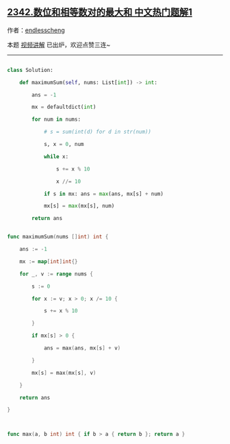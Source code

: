 ## [2342.数位和相等数对的最大和 中文热门题解1](https://leetcode.cn/problems/max-sum-of-a-pair-with-equal-sum-of-digits/solutions/100000/ha-xi-biao-wei-hu-zui-da-de-liang-ge-by-3ou64)

作者：[endlesscheng](https://leetcode.cn/u/endlesscheng)

本题 [视频讲解](https://www.bilibili.com/video/BV1GV4y1J7kc) 已出炉，欢迎点赞三连~

---

```py [sol1-Python3]
class Solution:
    def maximumSum(self, nums: List[int]) -> int:
        ans = -1
        mx = defaultdict(int)
        for num in nums:
            # s = sum(int(d) for d in str(num))
            s, x = 0, num
            while x:
                s += x % 10
                x //= 10
            if s in mx: ans = max(ans, mx[s] + num)
            mx[s] = max(mx[s], num)
        return ans
```

```go [sol1-Go]
func maximumSum(nums []int) int {
	ans := -1
	mx := map[int]int{}
	for _, v := range nums {
		s := 0
		for x := v; x > 0; x /= 10 {
			s += x % 10
		}
		if mx[s] > 0 {
			ans = max(ans, mx[s] + v)
		}
		mx[s] = max(mx[s], v)
	}
	return ans
}

func max(a, b int) int { if b > a { return b }; return a }
```